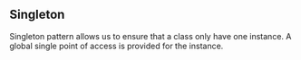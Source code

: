 ## Singleton

Singleton pattern allows us to ensure that a class only have one instance. A global single point of access is provided for the instance.